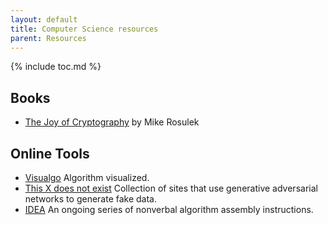 ```yaml
---
layout: default
title: Computer Science resources
parent: Resources
---
```


{% include toc.md %}

## Books

- [The Joy of Cryptography](https://joyofcryptography.com/)
by Mike Rosulek

## Online Tools

- [Visualgo](https://visualgo.net/en)
Algorithm visualized.
- [This X does not exist](https://thisxdoesnotexist.com/)
Collection of sites that use generative adversarial networks to generate fake data.
- [IDEA](https://idea-instructions.com/)
An ongoing series of nonverbal algorithm assembly instructions.
